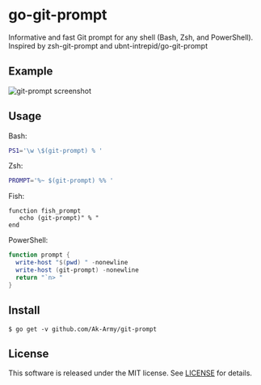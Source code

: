 # go-git-prompt

Informative and fast Git prompt for any shell (Bash, Zsh, and PowerShell). 
Inspired by zsh-git-prompt and ubnt-intrepid/go-git-prompt

## Example
![git-prompt screenshot](https://github.com/Ak-Army/git-prompt/shot.png "git-prompt screenshot")

## Usage
Bash:
```bash
PS1='\w \$(git-prompt) % '
```

Zsh:
```zsh
PROMPT='%~ $(git-prompt) %% '
```

Fish:
```fish
function fish_prompt
   echo (git-prompt)" % "
end
```

PowerShell:
```ps1
function prompt {
  write-host "$(pwd) " -nonewline
  write-host (git-prompt) -nonewline
  return "`n> "
}
```

## Install
```shell-session
$ go get -v github.com/Ak-Army/git-prompt
```

## License
This software is released under the MIT license.
See [LICENSE](LICENSE) for details.
